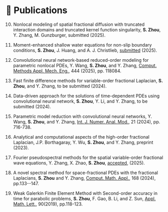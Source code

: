
# 📝 Publications
10. Nonlocal modeling of spatial fractional diffusion with truncated interaction domains and truncated kernel function singularity, **S. Zhou**, Y. Zhang, M. Gunzburger, submitted (2025).

9. Moment-enhanced shallow water equations for non-slip boundary conditions, **S. Zhou**, J. Huang, and A. J. Christlieb, [submitted](https://arxiv.org/abs/2506.14785) (2025).

8. Convolutional neural network-based reduced-order modeling for parametric nonlocal PDEs, Y. Wang, **S. Zhou**, and Y. Zhang, [Comput. Methods Appl. Mech. Eng.](https://www.sciencedirect.com/science/article/pii/S0045782525003561), 444 (2025), pp. 118084.

7. Fast finite difference methods for variable-order fractional Laplacian, **S. Zhou**, and Y. Zhang, to be submitted (2024).

6. Data-driven approach for the solutions of time-dependent PDEs using convolutional neural network, **S. Zhou**, Y. Li, and Y. Zhang, to be submitted (2024).

5. Parametric model reduction with convolutional neural networks, Y. Wang, **S. Zhou**, and Y. Zhang, [Int. J. Numer. Anal. Mod.](https://www.math.ualberta.ca/ijnam/Volume-21-2024/No-5-24/2024-05-06.pdf), 21 (2024), pp. 716-738.

4. Analytical and computational aspects of the high-order fractional Laplacian, J.P. Borthagaray, Y. Wu, **S. Zhou**, and Y. Zhang, preprint (2023).

3. Fourier pseudospectral methods for the spatial variable-order fractional wave equations, Y. Zhang, X. Zhao, **S. Zhou**, [accepted](https://arxiv.org/abs/2311.13049), (2025).

2. A novel spectral method for space-fractional PDEs with the fractional Laplacians, **S. Zhou** and Y. Zhang, [Comput. Math. Appl.](https://www.sciencedirect.com/science/article/pii/S0898122124002621), 168 (2024), pp.133--147.

1.  Weak Galerkin Finite Element Method with Second-order accuracy in time for parabolic problems, **S. Zhou**, F. Gao, B. Li, and Z. Sun, [Appl. Math. Lett.](https://www.sciencedirect.com/science/article/pii/S089396591830363X), 90(2019), pp.118-123.
